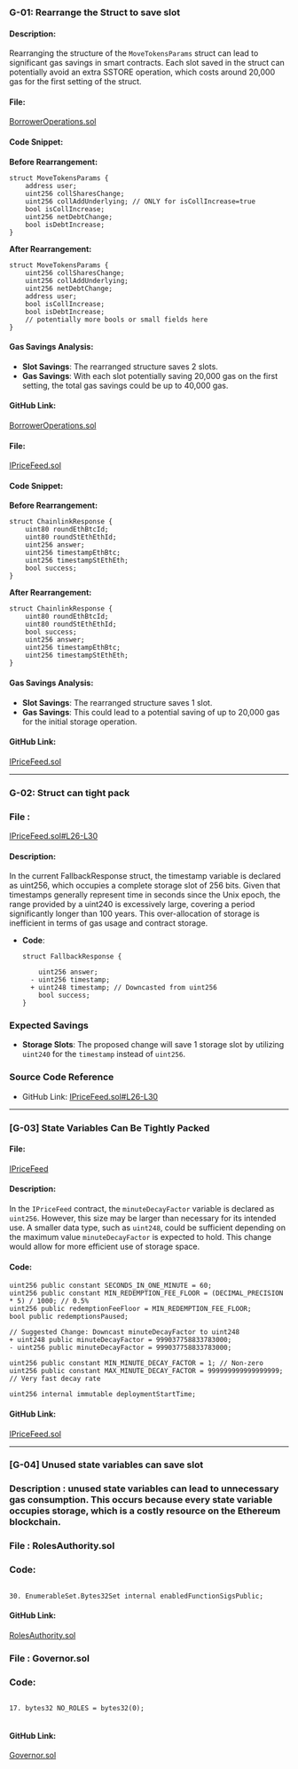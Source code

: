 ### G-01: Rearrange the Struct to save slot 

#### Description:
Rearranging the structure of the `MoveTokensParams` struct can lead to significant gas savings in smart contracts. Each slot saved in the struct can potentially avoid an extra SSTORE operation, which costs around 20,000 gas for the first setting of the struct.


#### File:
[BorrowerOperations.sol](https://github.com/code-423n4/2023-10-badger/blob/main/packages/contracts/contracts/BorrowerOperations.sol)

#### Code Snippet:
**Before Rearrangement:**
```solidity
struct MoveTokensParams {
    address user;
    uint256 collSharesChange;
    uint256 collAddUnderlying; // ONLY for isCollIncrease=true
    bool isCollIncrease;
    uint256 netDebtChange;
    bool isDebtIncrease;
}
```

**After Rearrangement:**
```solidity
struct MoveTokensParams {
    uint256 collSharesChange;
    uint256 collAddUnderlying;
    uint256 netDebtChange;
    address user;
    bool isCollIncrease;
    bool isDebtIncrease;
    // potentially more bools or small fields here
}
```

#### Gas Savings Analysis:
- **Slot Savings**: The rearranged structure saves 2 slots.
- **Gas Savings**: With each slot potentially saving 20,000 gas on the first setting, the total gas savings could be up to 40,000 gas.

#### GitHub Link:
[BorrowerOperations.sol](https://github.com/code-423n4/2023-10-badger/blob/main/packages/contracts/contracts/BorrowerOperations.sol)



#### File:
[IPriceFeed.sol](https://github.com/code-423n4/2023-10-badger/blob/main/packages/contracts/contracts/Interfaces/IPriceFeed.sol#L17C5-L24C6)



#### Code Snippet:
**Before Rearrangement:**
```solidity
struct ChainlinkResponse {
    uint80 roundEthBtcId;
    uint80 roundStEthEthId;
    uint256 answer;
    uint256 timestampEthBtc;
    uint256 timestampStEthEth;
    bool success;
}
```

**After Rearrangement:**
```solidity
struct ChainlinkResponse {
    uint80 roundEthBtcId;
    uint80 roundStEthEthId;
    bool success;
    uint256 answer;
    uint256 timestampEthBtc;
    uint256 timestampStEthEth;        
}
```

#### Gas Savings Analysis:
- **Slot Savings**: The rearranged structure saves 1 slot.
- **Gas Savings**: This could lead to a potential saving of up to 20,000 gas for the initial storage operation.



#### GitHub Link:
[IPriceFeed.sol](https://github.com/code-423n4/2023-10-badger/blob/main/packages/contracts/contracts/Interfaces/IPriceFeed.sol#L17C5-L24C6)




___________________________________________________________________________________________________________

### G-02: Struct can tight pack

### File : 

[IPriceFeed.sol#L26-L30](https://github.com/code-423n4/2023-10-badger/blob/main/packages/contracts/contracts/Interfaces/IPriceFeed.sol#L26C5-L30C6)

#### Description:

In the current FallbackResponse struct, the timestamp variable is declared as uint256, which occupies a complete storage slot of 256 bits. Given that timestamps generally represent time in seconds since the Unix epoch, the range provided by a uint240 is excessively large, covering a period significantly longer than 100 years. This over-allocation of storage is inefficient in terms of gas usage and contract storage.



- **Code**:
    ```solidity
    struct FallbackResponse {
        
        uint256 answer;
      - uint256 timestamp;
      + uint248 timestamp; // Downcasted from uint256
        bool success;
    }
    ```

### Expected Savings

- **Storage Slots**: The proposed change will save 1 storage slot by utilizing `uint240` for the `timestamp` instead of `uint256`.


### Source Code Reference


- GitHub Link: [IPriceFeed.sol#L26-L30](https://github.com/code-423n4/2023-10-badger/blob/main/packages/contracts/contracts/Interfaces/IPriceFeed.sol#L26C5-L30C6)


_____________________________________________________________________________________________________________________________________

### [G-03] State Variables Can Be Tightly Packed 

#### File: 
[IPriceFeed](https://github.com/code-423n4/2023-10-badger/blob/main/packages/contracts/contracts/Interfaces/IPriceFeed.sol)

#### Description:
In the `IPriceFeed` contract, the `minuteDecayFactor` variable is declared as `uint256`. However, this size may be larger than necessary for its intended use. A smaller data type, such as `uint248`, could be sufficient depending on the maximum value `minuteDecayFactor` is expected to hold. This change would allow for more efficient use of storage space.

#### Code:
```solidity
uint256 public constant SECONDS_IN_ONE_MINUTE = 60;
uint256 public constant MIN_REDEMPTION_FEE_FLOOR = (DECIMAL_PRECISION * 5) / 1000; // 0.5%
uint256 public redemptionFeeFloor = MIN_REDEMPTION_FEE_FLOOR;
bool public redemptionsPaused;

// Suggested Change: Downcast minuteDecayFactor to uint248
+ uint248 public minuteDecayFactor = 999037758833783000;
- uint256 public minuteDecayFactor = 999037758833783000;

uint256 public constant MIN_MINUTE_DECAY_FACTOR = 1; // Non-zero
uint256 public constant MAX_MINUTE_DECAY_FACTOR = 999999999999999999; // Very fast decay rate

uint256 internal immutable deploymentStartTime;
```

#### GitHub Link: 
[IPriceFeed.sol](https://github.com/code-423n4/2023-10-badger/blob/main/packages/contracts/contracts/Interfaces/IPriceFeed.sol)


__________________________________________________________________________________________________________


### [G-04] Unused state variables can save slot 

### Description : unused state variables can lead to unnecessary gas consumption. This occurs because every state variable occupies storage, which is a costly resource on the Ethereum blockchain.


### File : RolesAuthority.sol

### Code:
```solidity

30. EnumerableSet.Bytes32Set internal enabledFunctionSigsPublic;

```

#### GitHub Link: 
[RolesAuthority.sol](https://github.com/code-423n4/2023-10-badger/blob/main/packages/contracts/contracts/Dependencies/RolesAuthority.sol#L30)

### File : Governor.sol

### Code:
```solidity

17. bytes32 NO_ROLES = bytes32(0);


```

#### GitHub Link: 
[Governor.sol](https://github.com/code-423n4/2023-10-badger/blob/main/packages/contracts/contracts/Governor.sol#L17)
